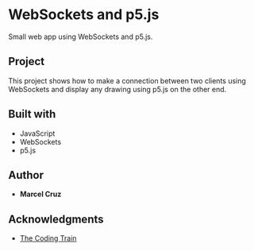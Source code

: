 # WebSockets and p5.js

Small web app using WebSockets and p5.js.

## Project

This project shows how to make a connection between two clients using WebSockets and display any drawing using p5.js on the other end.

## Built with

* JavaScript
* WebSockets  
* p5.js

## Author

* **Marcel Cruz**

## Acknowledgments

* [The Coding Train](https://www.youtube.com/watch?v=bjULmG8fqc8)
